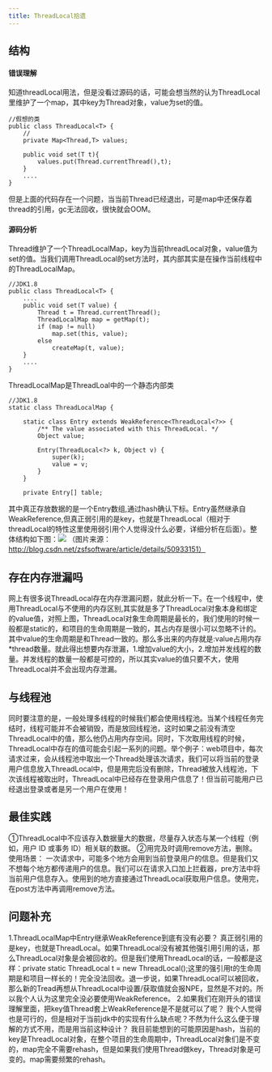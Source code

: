 ```yaml
---
title: ThreadLocal拾遗
---
```

## 结构
#### 错误理解
知道threadLocal用法，但是没看过源码的话，可能会想当然的认为ThreadLocal里维护了一个map，其中key为Thread对象，value为set的值。
```
//假想的类
public class ThreadLocal<T> {
	//
	private Map<Thread,T> values;

	public void set(T t){
		values.put(Thread.currentThread(),t);
	}
	....
}
```

但是上面的代码存在一个问题，当当前Thread已经退出，可是map中还保存着thread的引用，gc无法回收，很快就会OOM。
#### 源码分析
Thread维护了一个ThreadLocalMap，key为当前threadLocal对象，value值为set的值。当我们调用ThreadLocal的set方法时，其内部其实是在操作当前线程中的ThreadLocalMap。
```
//JDK1.8
public class ThreadLocal<T> {
	....
	public void set(T value) {
        Thread t = Thread.currentThread();
        ThreadLocalMap map = getMap(t);
        if (map != null)
            map.set(this, value);
        else
            createMap(t, value);
    }
	....
}
```
ThreadLocalMap是ThreadLoal中的一个静态内部类
```
//JDK1.8
static class ThreadLocalMap {
	
    static class Entry extends WeakReference<ThreadLocal<?>> {
        /** The value associated with this ThreadLocal. */
        Object value;

        Entry(ThreadLocal<?> k, Object v) {
            super(k);
            value = v;
        }
    }

    private Entry[] table;
```
其中真正存放数据的是一个Entry数组,通过hash确认下标。Entry虽然继承自WeakReference,但真正弱引用的是key，也就是ThreadLocal（相对于threadLocal的特性这里使用弱引用个人觉得没什么必要，详细分析在后面）。整体结构如下图：![](http://images.cnitblog.com/blog/390680/201306/23002121-ef97b5c9bb204f3c9712377013a619fe.png)
（图片来源：http://blog.csdn.net/zsfsoftware/article/details/50933151）

## 存在内存泄漏吗
网上有很多说ThreadLocal存在内存泄漏问题，就此分析一下。在一个线程中，使用ThreadLocal与不使用的内存区别,其实就是多了ThreadLocal对象本身和绑定的value值，对照上图，ThreadLocal对象生命周期是最长的，我们使用的时候一般都是static的，和项目的生命周期是一致的，其占内存是很小可以忽略不计的。其中value的生命周期是和Thread一致的。那么多出来的内存就是:value占用内存*thread数量。就此得出想要内存泄漏，1.增加value的大小，2.增加并发线程的数量。并发线程的数量一般都是可控的，所以其实value的值只要不大，使用ThreadLocal并不会出现内存泄漏。

## 与线程池
同时要注意的是，一般处理多线程的时候我们都会使用线程池。当某个线程任务完结时，线程可能并不会被销毁，而是放回线程池，这时如果之前没有清空ThreadLocal中的值，那么他仍占用内存空间。同时，下次取用线程的时候，ThreadLocal中存在的值可能会引起一系列的问题。举个例子：web项目中，每次请求过来，会从线程池中取出一个Thread处理该次请求，我们可以将当前的登录用户信息放入ThreadLocal中，但是用完后没有删除，Thread被放入线程池，下次该线程被取出时，ThreadLocal中已经存在登录用户信息了！但当前可能用户已经退出登录或者是另一个用户在使用！

## 最佳实践
①ThreadLocal中不应该存入数据量大的数据，尽量存入状态与某一个线程（例如，用户 ID 或事务 ID）相关联的数据。
②用完及时调用remove方法，删除。
使用场景：
   一次请求中，可能多个地方会用到当前登录用户的信息。但是我们又不想每个地方都传递用户的信息。我们可以在请求入口加上拦截器，pre方法中将当前用户信息存入。使用到的地方直接通过ThreadLocal获取用户信息。使用完，在post方法中再调用remove方法。

## 问题补充
1.ThreadLocalMap中Entry继承WeakReference到底有没有必要？
   真正弱引用的是key，也就是ThreadLocal。如果ThreadLocal没有被其他强引用引用的话，那么ThreadLocal对象是会被回收的。但是我们使用ThreadLocal的话，一般都是这样：private static ThreadLocal t = new ThreadLocal();这里的强引用t的生命周期是和项目一样长的！完全没法回收。退一步说，如果ThreadLocal可以被回收，那么新的Tread再想从ThreadLocal中设置/获取值就会报NPE，显然是不对的。所以我个人认为这里完全没必要使用WeakReference。
2.如果我们在刚开头的错误理解里面，把key值Thread套上WeakReference是不是就可以了呢？
   我个人觉得也是可行的，但是相对于当前jdk中的实现有什么缺点呢？不然为什么这么便于理解的方式不用，而是用当前这种设计？
   我目前能想到的可能原因是hash，当前的key是ThreadLocal对象，在整个项目的生命周期中，ThreadLocal对象们是不变的，map完全不需要rehash，但是如果我们使用Thread做key，Thread对象是可变的。map需要频繁的rehash。